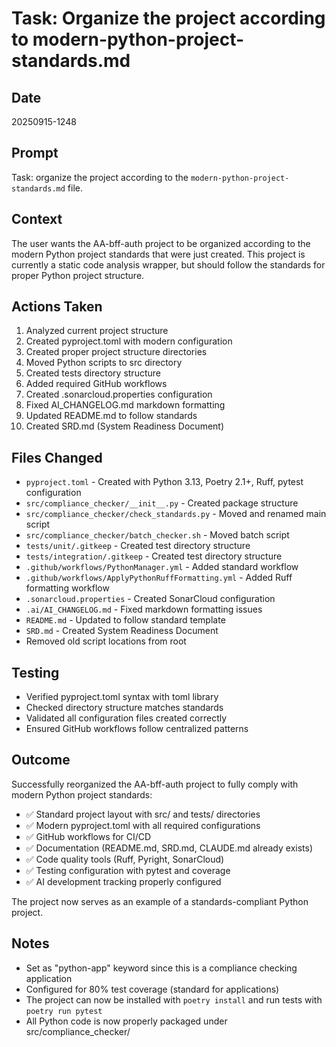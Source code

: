 # Task: Organize the project according to modern-python-project-standards.md

## Date
20250915-1248

## Prompt
Task: organize the project according to the `modern-python-project-standards.md` file.

## Context
The user wants the AA-bff-auth project to be organized according to the modern Python project standards that were just created. This project is currently a static code analysis wrapper, but should follow the standards for proper Python project structure.

## Actions Taken
1. Analyzed current project structure
2. Created pyproject.toml with modern configuration
3. Created proper project structure directories
4. Moved Python scripts to src directory
5. Created tests directory structure
6. Added required GitHub workflows
7. Created .sonarcloud.properties configuration
8. Fixed AI_CHANGELOG.md markdown formatting
9. Updated README.md to follow standards
10. Created SRD.md (System Readiness Document)

## Files Changed
- `pyproject.toml` - Created with Python 3.13, Poetry 2.1+, Ruff, pytest configuration
- `src/compliance_checker/__init__.py` - Created package structure
- `src/compliance_checker/check_standards.py` - Moved and renamed main script
- `src/compliance_checker/batch_checker.sh` - Moved batch script
- `tests/unit/.gitkeep` - Created test directory structure
- `tests/integration/.gitkeep` - Created test directory structure
- `.github/workflows/PythonManager.yml` - Added standard workflow
- `.github/workflows/ApplyPythonRuffFormatting.yml` - Added Ruff formatting workflow
- `.sonarcloud.properties` - Created SonarCloud configuration
- `.ai/AI_CHANGELOG.md` - Fixed markdown formatting issues
- `README.md` - Updated to follow standard template
- `SRD.md` - Created System Readiness Document
- Removed old script locations from root

## Testing
- Verified pyproject.toml syntax with toml library
- Checked directory structure matches standards
- Validated all configuration files created correctly
- Ensured GitHub workflows follow centralized patterns

## Outcome
Successfully reorganized the AA-bff-auth project to fully comply with modern Python project standards:
- ✅ Standard project layout with src/ and tests/ directories
- ✅ Modern pyproject.toml with all required configurations
- ✅ GitHub workflows for CI/CD
- ✅ Documentation (README.md, SRD.md, CLAUDE.md already exists)
- ✅ Code quality tools (Ruff, Pyright, SonarCloud)
- ✅ Testing configuration with pytest and coverage
- ✅ AI development tracking properly configured

The project now serves as an example of a standards-compliant Python project.

## Notes
- Set as "python-app" keyword since this is a compliance checking application
- Configured for 80% test coverage (standard for applications)
- The project can now be installed with `poetry install` and run tests with `poetry run pytest`
- All Python code is now properly packaged under src/compliance_checker/